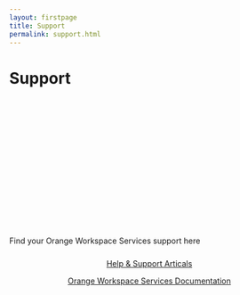 ```yaml
---
layout: firstpage
title: Support
permalink: support.html
---
```

<style type="text/css">
    .bgimg {
        background-image: url('../images/support-bg.jpg');
        background-position:center bottom 20%;
	    background-size: 100%;
	    background-repeat: no-repeat
    }
    .bgarticles {
        text-align: center;
        border-radius: 15px;
        background-image: url('../images/support-bg.jpg');
        background-position:center;
	    background-size: 100%;
	    background-repeat: no-repeat
    }
    .bgdocuments {
        text-align: center;
        border-radius: 15px;
        background-image: url('../images/support-bg.jpg');
        background-position:center;
	    background-size: 100%;
	    background-repeat: no-repeat
    }
    .jumbotron-height {
        height: 300px;
    }
    .row-config {
        padding: 10px;
        height: 500px;
    }
</style>

<div class="jumbotron jumbotron-height bgimg">
    <div class="container">
        <h1>Support</h1>
        <p></p>
        <p></p>
    </div>
</div>

<div class="container">
    <div class="row-nopadding">
        <div class="col-sm-12 text-center">
            <h7>Find your Orange Workspace Services support here</h7>
        </div>
    </div>
</div>

<div class="container">
    <div class="row-config">
        <div class="col-md-6 bgarticles">
            <p><a class="btn btn-jumbotron btn-lg" href="{{ "https://docs.orangeworkspaceservices.com" | relative_url }}" target="_blank" role="button">Help & Support Articals</a></p>
        </div>
        <div class="col-md-6 bgdocuments">
        <p><a class="btn btn-jumbotron btn-lg" href="{{ "https://docs.orangeworkspaceservices.com" | relative_url }}" target="_blank" role="button">Orange Workspace Services Documentation</a></p>
        </div>
    </div>
</div>
